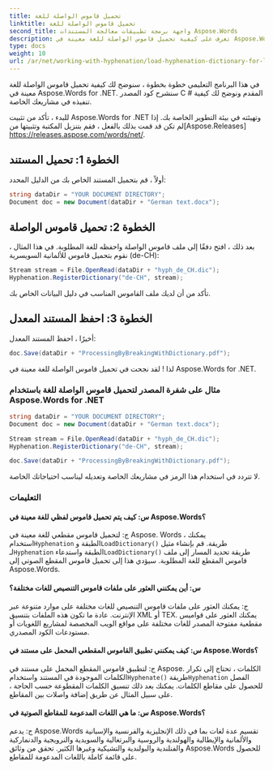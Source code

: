 ```yaml
---
title: تحميل قاموس الواصلة للغة
linktitle: تحميل قاموس الواصلة للغة
second_title: واجهة برمجة تطبيقات معالجة المستندات Aspose.Words
description: تعرف على كيفية تحميل قاموس الواصلة للغة معينة في Aspose.Words for .NET.
type: docs
weight: 10
url: /ar/net/working-with-hyphenation/load-hyphenation-dictionary-for-language/
---
```


في هذا البرنامج التعليمي خطوة بخطوة ، سنوضح لك كيفية تحميل قاموس الواصلة للغة معينة في Aspose.Words for .NET. سنشرح كود المصدر C # المقدم ونوضح لك كيفية تنفيذه في مشاريعك الخاصة.

 للبدء ، تأكد من تثبيت Aspose.Words for .NET وتهيئته في بيئة التطوير الخاصة بك. إذا لم تكن قد قمت بذلك بالفعل ، فقم بتنزيل المكتبة وتثبيتها من[Aspose.Releases] https://releases.aspose.com/words/net/.

## الخطوة 1: تحميل المستند

أولاً ، قم بتحميل المستند الخاص بك من الدليل المحدد:

```csharp
string dataDir = "YOUR DOCUMENT DIRECTORY";
Document doc = new Document(dataDir + "German text.docx");
```

## الخطوة 2: تحميل قاموس الواصلة

بعد ذلك ، افتح دفقًا إلى ملف قاموس الواصلة واحفظه للغة المطلوبة. في هذا المثال ، نقوم بتحميل قاموس للألمانية السويسرية (de-CH):

```csharp
Stream stream = File.OpenRead(dataDir + "hyph_de_CH.dic");
Hyphenation.RegisterDictionary("de-CH", stream);
```

تأكد من أن لديك ملف القاموس المناسب في دليل البيانات الخاص بك.

## الخطوة 3: احفظ المستند المعدل

أخيرًا ، احفظ المستند المعدل:

```csharp
doc.Save(dataDir + "ProcessingByBreakingWithDictionary.pdf");
```

لذا ! لقد نجحت في تحميل قاموس الواصلة للغة معينة في Aspose.Words for .NET.

### مثال على شفرة المصدر لتحميل قاموس الواصلة للغة باستخدام Aspose.Words for .NET

```csharp
string dataDir = "YOUR DOCUMENT DIRECTORY";
Document doc = new Document(dataDir + "German text.docx");

Stream stream = File.OpenRead(dataDir + "hyph_de_CH.dic");
Hyphenation.RegisterDictionary("de-CH", stream);

doc.Save(dataDir + "ProcessingByBreakingWithDictionary.pdf");
```

لا تتردد في استخدام هذا الرمز في مشاريعك الخاصة وتعديله ليناسب احتياجاتك الخاصة.

### التعليمات

#### س: كيف يتم تحميل قاموس لفظي للغة معينة في Aspose.Words؟

 ج: لتحميل قاموس مقطعي للغة معينة في Aspose. Words ، يمكنك استخدام`Hyphenation` الطبقة و`LoadDictionary()` طريقة. قم بإنشاء مثيل لـ`Hyphenation` الطبقة واستدعاء`LoadDictionary()` طريقة تحديد المسار إلى ملف قاموس المقطع للغة المطلوبة. سيؤدي هذا إلى تحميل قاموس المقطع الصوتي إلى Aspose.Words.

#### س: أين يمكنني العثور على ملفات قاموس التنصيص للغات مختلفة؟

ج: يمكنك العثور على ملفات قاموس التنصيص للغات مختلفة على موارد متنوعة عبر الإنترنت. عادة ما تكون هذه الملفات بتنسيق XML أو TEX. يمكنك العثور على قواميس مقطعية مفتوحة المصدر للغات مختلفة على مواقع الويب المخصصة لمشاريع اللغويات أو مستودعات الكود المصدري.

#### س: كيف يمكنني تطبيق القاموس المقطعي المحمل على مستند في Aspose.Words؟

 ج: لتطبيق قاموس المقطع المحمل على مستند في Aspose. الكلمات ، تحتاج إلى تكرار الكلمات الموجودة في المستند واستخدام`Hyphenate()` طريقة`Hyphenation` الفصل للحصول على مقاطع الكلمات. يمكنك بعد ذلك تنسيق الكلمات المقطوعة حسب الحاجة ، على سبيل المثال عن طريق إضافة واصلات بين المقاطع.

#### س: ما هي اللغات المدعومة للمقاطع الصوتية في Aspose.Words؟

ج: يدعم Aspose.Words تقسيم عدة لغات بما في ذلك الإنجليزية والفرنسية والإسبانية والألمانية والإيطالية والهولندية والروسية والبرتغالية والسويدية والنرويجية والدنماركية والفنلندية والبولندية والتشيكية وغيرها الكثير. تحقق من وثائق Aspose.Words للحصول على قائمة كاملة باللغات المدعومة للمقاطع.